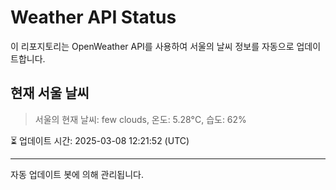 
# Weather API Status

이 리포지토리는 OpenWeather API를 사용하여 서울의 날씨 정보를 자동으로 업데이트합니다.

## 현재 서울 날씨
> 서울의 현재 날씨: few clouds, 온도: 5.28°C, 습도: 62%

⏳ 업데이트 시간: 2025-03-08 12:21:52 (UTC)

---
자동 업데이트 봇에 의해 관리됩니다.
